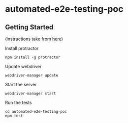 # automated-e2e-testing-poc

## Getting Started
(instructions take from [here](https://www.protractortest.org/#/))

Install protractor
```
npm install -g protractor
```

Update webdriver
```
webdriver-manager update
```

Start the server
```
webdriver-manager start
```

Run the tests
```
cd automated-e2e-testing-poc
npm test
```
